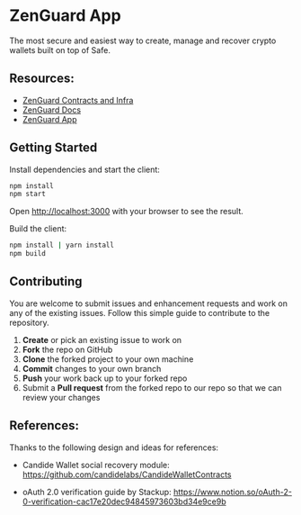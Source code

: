 # ZenGuard App

The most secure and easiest way to create, manage and recover crypto wallets built on top of Safe.

## Resources:
- [ZenGuard Contracts and Infra](https://github.com/koshikraj/zenguard-contracts-infra)
- [ZenGuard Docs](https://zenguard.xyz)
- [ZenGuard App](https://app.zenguard.xyz/login) 

## Getting Started

Install dependencies and start the client:

```bash
npm install
npm start
```

Open [http://localhost:3000](http://localhost:3000) with your browser to see the result.

Build the client:

```bash
npm install | yarn install
npm build
```

## Contributing

You are welcome to submit issues and enhancement requests and work on any of the existing issues. Follow this simple guide to contribute to the repository.

1.  **Create** or pick an existing issue to work on
2.  **Fork** the repo on GitHub
3.  **Clone** the forked project to your own machine
4.  **Commit** changes to your own branch
5.  **Push** your work back up to your forked repo
6.  Submit a **Pull request** from the forked repo to our repo so that we can review your changes


## References:

Thanks to the following design and ideas for references:

- Candide Wallet social recovery module: https://github.com/candidelabs/CandideWalletContracts

- oAuth 2.0 verification guide by Stackup: https://www.notion.so/oAuth-2-0-verification-cac17e20dec94845973603bd34e9ce9b